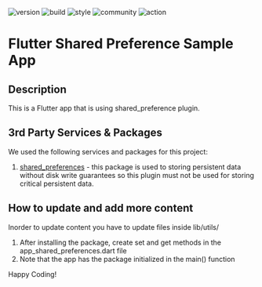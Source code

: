 ![version](https://img.shields.io/badge/version-1.0.0-blue)
![build](https://img.shields.io/badge/build-passing-green)
![style](https://img.shields.io/badge/style-non_chalant_drip-yellow)
![community](https://img.shields.io/badge/community-foenem-red)
![action](https://img.shields.io/badge/action-slide_on_bugs_and_opps-8A2BE2)

# Flutter Shared Preference Sample App

## Description
This is a Flutter app that is using shared_preference plugin.

## 3rd Party Services & Packages 
We used the following services and packages for this project:
1. [shared_preferences](https://pub.dev/packages/shared_preferences) - this package is used to storing persistent data without disk write guarantees so this plugin must not be used for storing critical persistent data.

## How to update and add more content 
Inorder to update content you have to update files inside lib/utils/
1. After installing the package, create set and get methods in the app_shared_preferences.dart file
2. Note that the app has the package initialized in the main() function

Happy Coding!
